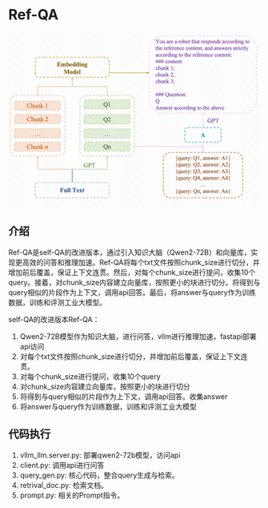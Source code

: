 # Ref-QA
![](images/ref-QA.png)

## 介绍
Ref-QA是self-QA的改进版本，通过引入知识大脑（Qwen2-72B）和向量库，实现更高效的问答和推理加速。Ref-QA将每个txt文件按照chunk_size进行切分，并增加前后覆盖，保证上下文连贯。然后，对每个chunk_size进行提问，收集10个query。接着，对chunk_size内容建立向量库，按照更小的块进行切分。将得到与query相似的片段作为上下文，调用api回答。最后，将answer与query作为训练数据，训练和评测工业大模型。

self-QA的改进版本Ref-QA：
1. Qwen2-72B模型作为知识大脑，进行问答，vllm进行推理加速，fastapi部署api访问
2. 对每个txt文件按照chunk_size进行切分，并增加前后覆盖，保证上下文连贯。
3. 对每个chunk_size进行提问，收集10个query
4. 对chunk_size内容建立向量库，按照更小的块进行切分
5. 将得到与query相似的片段作为上下文，调用api回答。收集answer
6. 将answer与query作为训练数据，训练和评测工业大模型

## 代码执行
1. vllm_llm.server.py: 部署qwen2-72b模型，访问api
2. client.py: 调用api进行问答
3. query_gen.py: 核心代码，整合query生成与检索。
4. retrival_doc.py: 检索文档。
5. prompt.py: 相关的Prompt指令。
